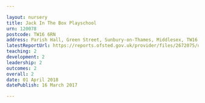 ```yaml
---

layout: nursery
title: Jack In The Box Playschool
urn: 120078
postcode: TW16 6RN
address: Parish Hall, Green Street, Sunbury-on-Thames, Middlesex, TW16 6RN
latestReportUrl: https://reports.ofsted.gov.uk/provider/files/2672075/urn/120078.pdf
teaching: 2
development: 2
leadership: 2
outcomes: 2
overall: 2
date: 01 April 2018 
datePublish: 16 March 2017

---
```

